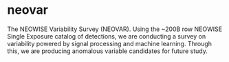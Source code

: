 # neovar
The NEOWISE Variability Survey (NEOVAR). Using the ~200B row NEOWISE Single Exposure catalog of detections, we are conducting a survey on variability powered by signal processing and machine learning. Through this, we are producing anomalous variable candidates for future study.
